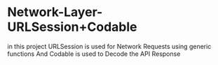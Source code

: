 # Network-Layer-URLSession+Codable
in this project URLSession is used for Network Requests using generic functions And Codable is used to Decode the API Response 
